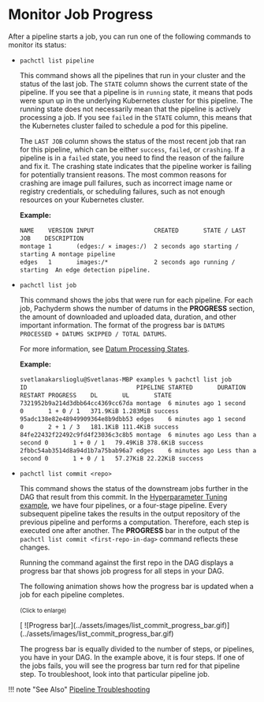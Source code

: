 # Monitor Job Progress

After a pipeline starts a job, you can run one of the following commands
to monitor its status:

* `pachctl list pipeline`

  This command shows all the pipelines that run in your cluster
  and the status of the last job. The `STATE` column shows the current
  state of the pipeline. If you see that a pipeline is in `running`
  state, it means that pods were spun up in the underlying Kubernetes
  cluster for this pipeline. The running state does not necessarily mean
  that the pipeline is actively processing a job. If you see `failed` in
  the `STATE`
  column, this means that the Kubernetes cluster failed to schedule a pod for
  this pipeline.

  The `LAST JOB` column shows the status of the most recent job that ran
  for this pipeline, which can be either `success`, `failed`, or
  `crashing`. If a pipeline is in a `failed` state, you need to find the
  reason of the failure and fix it. The crashing state indicates that
  the pipeline worker is failing for potentially transient reasons. The
  most common reasons for crashing are image pull failures, such as
  incorrect image name or registry credentials, or scheduling failures,
  such as not enough resources on your Kubernetes cluster.

  **Example:**

  ```shell
  NAME    VERSION INPUT                 CREATED       STATE / LAST JOB    DESCRIPTION
  montage 1       (edges:/ ⨯ images:/)  2 seconds ago starting / starting A montage pipeline
  edges   1       images:/*             2 seconds ago running / starting  An edge detection pipeline.
  ```

* `pachctl list job`

  This command shows the jobs that were run for each pipeline. For each job,
  Pachyderm shows the number of datums in the **PROGRESS** section, the amount
  of downloaded and uploaded data, duration, and other important information.
  The format of the progress bar is `DATUMS PROCESSED + DATUMS SKIPPED / TOTAL DATUMS`.

  For more information, see
  [Datum Processing States](../../concepts/pipeline-concepts/datum/datum-processing-states/).

  **Example:**

  ```shell
  svetlanakarslioglu@Svetlanas-MBP examples % pachctl list job
  ID                               PIPELINE STARTED       DURATION           RESTART PROGRESS    DL       UL       STATE
  7321952b9a214d3dbb64cc4369cc67da montage  6 minutes ago 1 second           0       1 + 0 / 1   371.9KiB 1.283MiB success
  95adc138e82e48949909364e8b9dbb53 edges    6 minutes ago 1 second           0       2 + 1 / 3   181.1KiB 111.4KiB success
  84fe22432f22492c9fd4f23036c3c8b5 montage  6 minutes ago Less than a second 0       1 + 0 / 1   79.49KiB 378.6KiB success
  2fbbc54ab3514d8a94d1b7a75bab96a7 edges    6 minutes ago Less than a second 0       1 + 0 / 1   57.27KiB 22.22KiB success
  ```

* `pachctl list commit <repo>`

  This command shows the status of the downstream jobs further in
  the DAG that result from this commit.
  In the [Hyperparameter Tuning example](https://github.com/pachyderm/pachyderm/tree/master/examples/ml/hyperparameter), we have four pipelines,
  or a four-stage pipeline. Every subsequent pipeline takes the results
  in the output repository of the previous pipeline and performs a
  computation. Therefore, each step is executed one after another.
  The **PROGRESS** bar in the output of the `pachctl list commit <first-repo-in-dag>`
  command reflects these changes.

  Running the command against the first repo in the DAG displays
  a progress bar that shows job progress for all steps in your DAG.

  The following animation shows how the progress bar is updated
  when a job for each pipeline completes.

  <p><small>(Click to enlarge)</small></p>
  [ ![Progress bar](../assets/images/list_commit_progress_bar.gif)](../assets/images/list_commit_progress_bar.gif)

  The progress bar is equally divided to the number of steps, or pipelines,
  you have in your DAG. In the example above, it is four steps.
  If one of the jobs fails, you will see the progress bar turn red
  for that pipeline step. To troubleshoot, look into that particular
  pipeline job.

!!! note "See Also"
    [Pipeline Troubleshooting](../../troubleshooting/pipeline_troubleshooting/)
